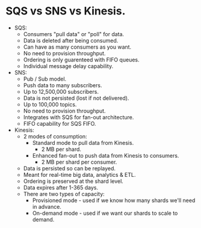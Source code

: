 # **SQS vs SNS vs Kinesis.**

* SQS:
    * Consumers "pull data" or "poll" for data.
    * Data is deleted after being consumed.
    * Can have as many consumers as you want.
    * No need to provision throughput.
    * Ordering is only guarenteed with FIFO queues.
    * Individual message delay capability.
* SNS:
    * Pub / Sub model.
    * Push data to many subscribers.
    * Up to 12,500,000 subscribers.
    * Data is not persisted (lost if not delivered).
    * Up to 100,000 topics.
    * No need to provision throughput.
    * Integrates with SQS for fan-out architecture.
    * FIFO capability for SQS FIFO.
* Kinesis:
    * 2 modes of consumption:
        * Standard mode to pull data from Kinesis.
            * 2 MB per shard.
        * Enhanced fan-out to push data from Kinesis to consumers.
            * 2 MB per shard per consumer.
    * Data is persisted so can be replayed.
    * Meant for real-time big data, analytics & ETL.
    * Ordering is preserved at the shard level.
    * Data expires after 1-365 days.
    * There are two types of capacity:
        * Provisioned mode - used if we know how many shards we'll need in advance.
        * On-demand mode - used if we want our shards to scale to demand.